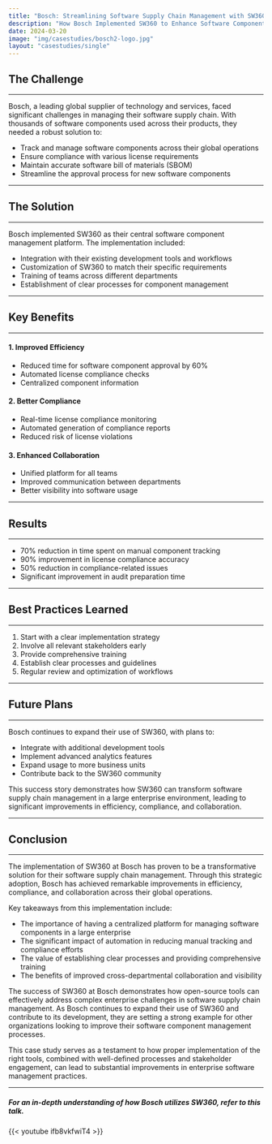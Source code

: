 ```yaml
---
title: "Bosch: Streamlining Software Supply Chain Management with SW360"
description: "How Bosch Implemented SW360 to Enhance Software Component Management, Ensure Compliance, and Streamline Workflow Integration."
date: 2024-03-20
image: "img/casestudies/bosch2-logo.jpg"
layout: "casestudies/single"
---
```


## The Challenge
---

Bosch, a leading global supplier of technology and services, faced significant challenges in managing their software supply chain. With thousands of software components used across their products, they needed a robust solution to:

- Track and manage software components across their global operations
- Ensure compliance with various license requirements
- Maintain accurate software bill of materials (SBOM)
- Streamline the approval process for new software components
---
## The Solution
---
Bosch implemented SW360 as their central software component management platform. The implementation included:

- Integration with their existing development tools and workflows
- Customization of SW360 to match their specific requirements
- Training of teams across different departments
- Establishment of clear processes for component management
---
## Key Benefits
---
#### 1. **Improved Efficiency**
   - Reduced time for software component approval by 60%
   - Automated license compliance checks
   - Centralized component information

#### 2. **Better Compliance**
   - Real-time license compliance monitoring
   - Automated generation of compliance reports
   - Reduced risk of license violations

#### 3. **Enhanced Collaboration**
   - Unified platform for all teams
   - Improved communication between departments
   - Better visibility into software usage
---
## Results
---
- 70% reduction in time spent on manual component tracking
- 90% improvement in license compliance accuracy
- 50% reduction in compliance-related issues
- Significant improvement in audit preparation time
---
## Best Practices Learned
---
1. Start with a clear implementation strategy
2. Involve all relevant stakeholders early
3. Provide comprehensive training
4. Establish clear processes and guidelines
5. Regular review and optimization of workflows
---
## Future Plans
---
Bosch continues to expand their use of SW360, with plans to:

- Integrate with additional development tools
- Implement advanced analytics features
- Expand usage to more business units
- Contribute back to the SW360 community

This success story demonstrates how SW360 can transform software supply chain management in a large enterprise environment, leading to significant improvements in efficiency, compliance, and collaboration.

---
## Conclusion
---
The implementation of SW360 at Bosch has proven to be a transformative solution for their software supply chain management. Through this strategic adoption, Bosch has achieved remarkable improvements in efficiency, compliance, and collaboration across their global operations.

Key takeaways from this implementation include:

- The importance of having a centralized platform for managing software components in a large enterprise
- The significant impact of automation in reducing manual tracking and compliance efforts
- The value of establishing clear processes and providing comprehensive training
- The benefits of improved cross-departmental collaboration and visibility

The success of SW360 at Bosch demonstrates how open-source tools can effectively address complex enterprise challenges in software supply chain management. As Bosch continues to expand their use of SW360 and contribute to its development, they are setting a strong example for other organizations looking to improve their software component management processes.

This case study serves as a testament to how proper implementation of the right tools, combined with well-defined processes and stakeholder engagement, can lead to substantial improvements in enterprise software management practices.

---
##### For an in-depth understanding of how Bosch utilizes SW360, refer to this talk.


{{< youtube ifb8vkfwiT4 >}}
 